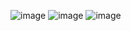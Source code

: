 ![image](https://github.com/dnjfht/react-youtube/assets/117057638/50563c68-302e-4270-b4cf-7c6cf6f3942c)
![image](https://github.com/dnjfht/react-youtube/assets/117057638/4c54db28-8ee0-4c16-aab7-249a28803553)
![image](https://github.com/dnjfht/react-youtube/assets/117057638/615f8fce-d438-4833-8565-214e5b0f4e70)
